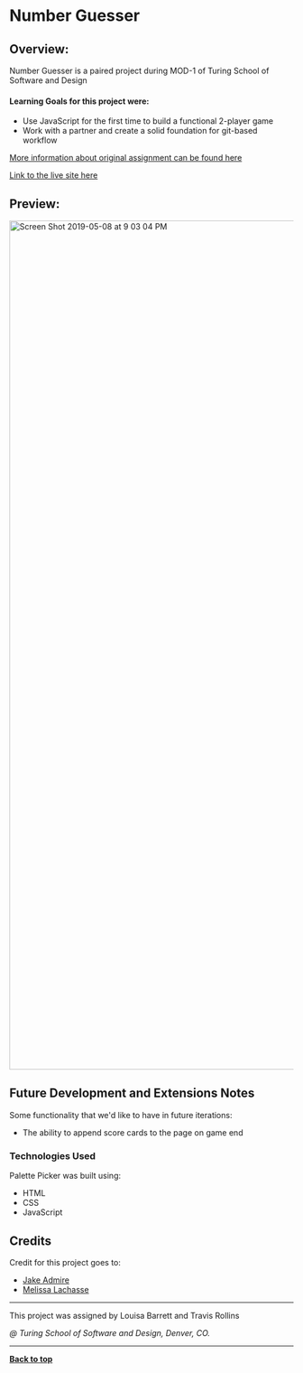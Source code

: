 # Number Guesser

## Overview:

Number Guesser is a paired project during MOD-1 of Turing School of Software and Design

#### Learning Goals for this project were:
- Use JavaScript for the first time to build a functional 2-player game
- Work with a partner and create a solid foundation for git-based workflow

[More information about original assignment can be found here](http://frontend.turing.io/projects/number-guesser.html)

[Link to the live site here](https://jakeadmire.github.io/JA-ML--Number-Guesser/)

## Preview:

<img width="1504" alt="Screen Shot 2019-05-08 at 9 03 04 PM" src="https://user-images.githubusercontent.com/44077214/57424434-e0cc4680-71d4-11e9-840c-a7f5593ba03b.png">

## Future Development and Extensions Notes

Some functionality that we'd like to have in future iterations:

- The ability to append score cards to the page on game end

### Technologies Used
Palette Picker was built using: 
- HTML
- CSS
- JavaScript

## Credits
Credit for this project goes to: 
- [Jake Admire](https://github.com/JakeAdmire)
- [Melissa Lachasse](https://github.com/mlachasse)

---
This project was assigned by Louisa Barrett and Travis Rollins

*@ Turing School of Software and Design, Denver, CO.*

---
**[Back to top](https://github.com/JakeAdmire/JA-ML--Number-Guesser/blob/master/README.md#number-guesser)**
